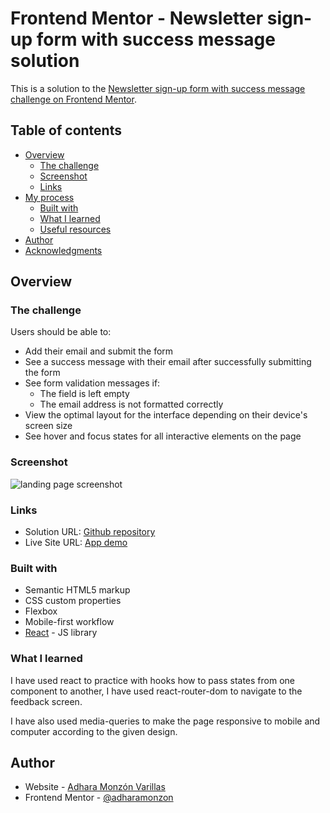 # Frontend Mentor - Newsletter sign-up form with success message solution

This is a solution to the [Newsletter sign-up form with success message challenge on Frontend Mentor](https://www.frontendmentor.io/challenges/newsletter-signup-form-with-success-message-3FC1AZbNrv).

## Table of contents

- [Overview](#overview)
  - [The challenge](#the-challenge)
  - [Screenshot](#screenshot)
  - [Links](#links)
- [My process](#my-process)
  - [Built with](#built-with)
  - [What I learned](#what-i-learned)
  - [Useful resources](#useful-resources)
- [Author](#author)
- [Acknowledgments](#acknowledgments)

## Overview

### The challenge

Users should be able to:

- Add their email and submit the form
- See a success message with their email after successfully submitting the form
- See form validation messages if:
  - The field is left empty
  - The email address is not formatted correctly
- View the optimal layout for the interface depending on their device's screen size
- See hover and focus states for all interactive elements on the page

### Screenshot

![landing page screenshot](./screenshot.png)

### Links

- Solution URL: [Github repository](https://github.com/adharamonzon/newsletter-subscription-frontend-mentor)
- Live Site URL: [App demo](https://adharamonzon.github.io/newsletter-subscription-frontend-mentor/)

### Built with

- Semantic HTML5 markup
- CSS custom properties
- Flexbox
- Mobile-first workflow
- [React](https://reactjs.org/) - JS library

### What I learned

I have used react to practice with hooks how to pass states from one component to another, I have used react-router-dom to navigate to the feedback screen.

I have also used media-queries to make the page responsive to mobile and computer according to the given design.

## Author

- Website - [Adhara Monzón Varillas](https://github.com/adharamonzon)
- Frontend Mentor - [@adharamonzon](https://www.frontendmentor.io/profile/adharamonzon)
